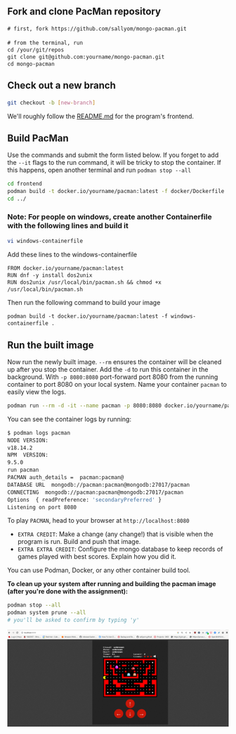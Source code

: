 ## Fork and clone PacMan repository

```
# first, fork https://github.com/sallyom/mongo-pacman.git

# from the terminal, run
cd /your/git/repos
git clone git@github.com:yourname/mongo-pacman.git
cd mongo-pacman
```

## Check out a new branch

```bash
git checkout -b [new-branch]
```

We'll roughly follow the [README.md](https://github.com/sallyom/mongo-pacman/tree/main/frontend)
for the program's frontend.

## Build PacMan

Use the commands and submit the form listed below.
If you forget to add the `--it` flags to the run command, it will be tricky to stop the container.
If this happens, open another terminal and run `podman stop --all`

```bash
cd frontend
podman build -t docker.io/yourname/pacman:latest -f docker/Dockerfile .
cd ../
```

### Note: For people on windows, create another Containerfile with the following lines and build it
```bash
vi windows-containerfile
```
Add these lines to the windows-containerfile
```
FROM docker.io/yourname/pacman:latest
RUN dnf -y install dos2unix
RUN dos2unix /usr/local/bin/pacman.sh && chmod +x /usr/local/bin/pacman.sh
```
Then run the following command to build your image
```
podman build -t docker.io/yourname/pacman:latest -f windows-containerfile .
```

## Run the built image

Now run the newly built image. `--rm` ensures the container will be cleaned up after you stop the container.
Add the `-d` to run this container in the background.
With `-p 8080:8080` port-forward port 8080 from the running container to port 8080 on your local system.
Name your container `pacman` to easily view the logs.

```bash
podman run --rm -d -it --name pacman -p 8080:8080 docker.io/yourname/pacman:latest
```

You can see the container logs by running:

```bash
$ podman logs pacman
NODE VERSION:
v18.14.2
NPM  VERSION:
9.5.0
run pacman
PACMAN auth_details =  pacman:pacman@
DATABASE URL  mongodb://pacman:pacman@mongodb:27017/pacman
CONNECTING  mongodb://pacman:pacman@mongodb:27017/pacman
Options  { readPreference: 'secondaryPreferred' }
Listening on port 8080
```

To play `PACMAN`, head to your browser at `http://localhost:8080`

* `EXTRA CREDIT`: Make a change (any change!) that is visible when the program is run. Build and push that image.
* `EXTRA EXTRA CREDIT`: Configure the mongo database to keep records of games played with best scores. Explain how you did it.

You can use Podman, Docker, or any other container build tool.

**To clean up your system after running and building the pacman image (after you're done with the assignment):**

```bash
podman stop --all
podman system prune --all
# you'll be asked to confirm by typing 'y'
```

![pacman screen shot](./screenshot.png)
